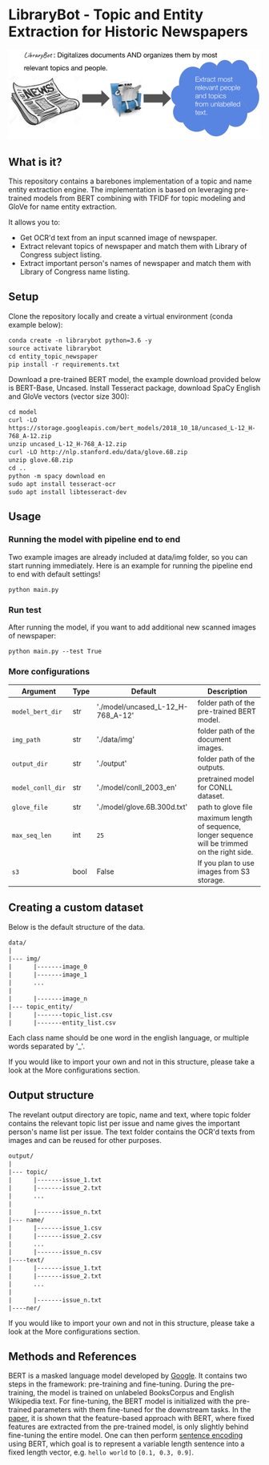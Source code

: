 # LibraryBot - Topic and Entity Extraction for Historic Newspapers
<img src="assets/header.png" >

## What is it?

This repository contains a barebones implementation of a topic and name entity extraction engine.
The implementation is based on leveraging pre-trained models from BERT combining with TFIDF for topic modeling and 
GloVe for name entity extraction.

It allows you to:
- Get OCR'd text from an input scanned image of newspaper.
- Extract relevant topics of newspaper and match them with Library of Congress subject listing. 
- Extract important person's names of newspaper and match them with Library of Congress name listing.


## Setup
Clone the repository locally and create a virtual environment (conda example below):
```
conda create -n librarybot python=3.6 -y
source activate librarybot
cd entity_topic_newspaper
pip install -r requirements.txt
```

Download a pre-trained BERT model, the example download provided below is BERT-Base, Uncased. 
Install Tesseract package, download SpaCy English and GloVe vectors (vector size 300):
```
cd model
curl -LO https://storage.googleapis.com/bert_models/2018_10_18/uncased_L-12_H-768_A-12.zip
unzip uncased_L-12_H-768_A-12.zip
curl -LO http://nlp.stanford.edu/data/glove.6B.zip
unzip glove.6B.zip
cd ..
python -m spacy download en
sudo apt install tesseract-ocr
sudo apt install libtesseract-dev
```


## Usage
### Running the model with pipeline end to end
Two example images are already included at data/img folder, so you can start running immediately.
Here is an example for running the pipeline end to end with default settings! 
```
python main.py 
```

### Run test 
After running the model, if you want to add additional new scanned images of newspaper:
```
python main.py --test True
```

### More configurations
| Argument | Type | Default | Description |
|--------------------|------|-------------|----------------------------------------------------------------------------------------------------------------------------------------------------------------|
| `model_bert_dir` | str | './model/uncased_L-12_H-768_A-12'| folder path of the pre-trained BERT model. |
| `img_path`| str |'./data/img'| folder path of the document images. |
| `output_dir`| str | './output' | folder path of the outputs. |
| `model_conll_dir`| str | './model/conll_2003_en' | pretrained model for CONLL dataset. |
| `glove_file` | str | './model/glove.6B.300d.txt' | path to glove file |
| `max_seq_len` | int | `25` | maximum length of sequence, longer sequence will be trimmed on the right side. |
| `s3` | bool | False | If you plan to use images from S3 storage. |


## Creating a custom dataset
Below is the default structure of the data. 
```
data/
|
|--- img/
|      |-------image_0
|      |-------image_1
|      ...
|
|      |-------image_n
|--- topic_entity/
|      |-------topic_list.csv
|      |-------entity_list.csv
```
Each class name should be one word in the english language, or multiple words separated by '_'.

If you would like to import your own and not in this structure, please take a look at the More configurations section.

## Output structure
The revelant output directory are topic, name and text, where topic folder contains the relevant topic list per issue and 
name gives the important person's name list per issue. The text folder contains the OCR'd texts from images and can be reused for other purposes.

```
output/
|
|--- topic/
|      |-------issue_1.txt
|      |-------issue_2.txt
|      ... 
|
|      |-------issue_n.txt
|--- name/
|      |-------issue_1.csv
|      |-------issue_2.csv
|      ...
|      |-------issue_n.csv
|----text/
|      |-------issue_1.txt
|      |-------issue_2.txt
|      ...
|
|      |-------issue_n.txt
|----ner/
```
If you would like to import your own and not in this structure, please take a look at the More configurations section.


## Methods and References
BERT is a masked language model developed by [Google](https://github.com/google-research/bert). It contains two steps in the framework: pre-training and fine-tuning. During the pre-training, the model is trained on unlabeled BooksCorpus and English Wikipedia text. For fine-tuning, the BERT model is initialized with the pre-trained parameters with them fine-tuned for the downstream tasks. In the [paper](https://arxiv.org/abs/1810.04805), it is shown that the feature-based approach with BERT, where fixed features are extracted from the pre-trained model, is only slightly behind fine-tuning the entire model. One can then perform [sentence encoding](https://github.com/hanxiao/bert-as-service) using BERT, which goal is to represent a variable length sentence into a fixed length vector, e.g. `hello world` to `[0.1, 0.3, 0.9]`.   
